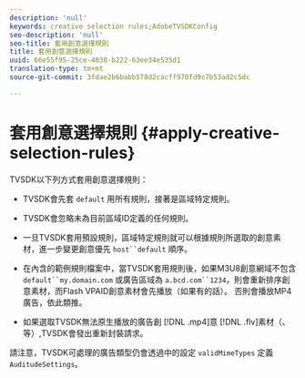 ```yaml
---
description: 'null'
keywords: creative selection rules;AdobeTVSDKConfig
seo-description: 'null'
seo-title: 套用創意選擇規則
title: 套用創意選擇規則
uuid: 66e55f95-25ce-4838-b222-63ee34e535d1
translation-type: tm+mt
source-git-commit: 3fdae2b6babb578d2cacff970fd9c7b53ad2c5dc

---
```



# 套用創意選擇規則 {#apply-creative-selection-rules}

TVSDK以下列方式套用創意選擇規則：

* TVSDK會先套 `default` 用所有規則，接著是區域特定規則。
* TVSDK會忽略未為目前區域ID定義的任何規則。
* 一旦TVSDK套用預設規則，區域特定規則就可以根據規則所選取的創意素材，進一步變更創意優先 `host``default` 順序。

* 在內含的範例規則檔案中，當TVSDK套用規則後，如果M3U8創意網域不包含 `default``my.domain.com` 或廣告區域為 `a.bcd.com``1234`，則會重新排序創意素材，而Flash VPAID創意素材會先播放（如果有的話）。 否則會播放MP4廣告，依此類推。

* 如果選取TVSDK無法原生播放的廣告創 [!DNL .mp4]意 [!DNL .flv]素材（、等）,TVSDK會發出重新封裝請求。

請注意，TVSDK可處理的廣告類型仍會透過中的設定 `validMimeTypes` 定義 `AuditudeSettings`。

<!-- 

In Android 2.5 API docs, I see a 
<span class="codeph"> setValidMimeTypes</span> but not a 
<span class="codeph"> getValidMimeTypes</span>.

 -->

